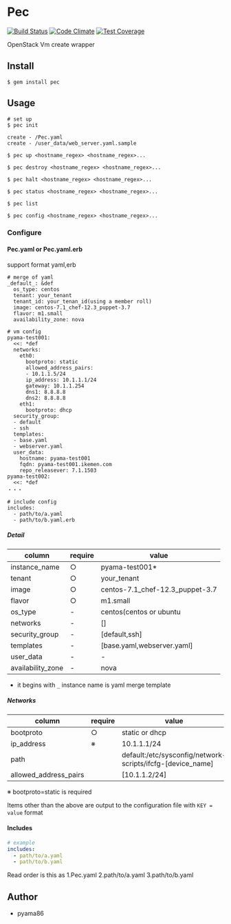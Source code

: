 # Pec
[![Build Status](https://travis-ci.org/yaocloud/pec.svg?branch=v0.7.7)](https://travis-ci.org/yaocloud/pec)
[![Code Climate](https://codeclimate.com/github/pyama86/pec/badges/gpa.svg)](https://codeclimate.com/github/pyama86/pec)
[![Test Coverage](https://codeclimate.com/github/pyama86/pec/badges/coverage.svg)](https://codeclimate.com/github/pyama86/pec/coverage)

OpenStack Vm create wrapper

## Install

    $ gem install pec

## Usage
    # set up
    $ pec init

```
create - /Pec.yaml
create - /user_data/web_server.yaml.sample
```

    $ pec up <hostname_regex> <hostname_regex>...

    $ pec destroy <hostname_regex> <hostname_regex>...

    $ pec halt <hostname_regex> <hostname_regex>...

    $ pec status <hostname_regex> <hostname_regex>...

    $ pec list

    $ pec config <hostname_regex> <hostname_regex>...

### Configure
#### Pec.yaml or Pec.yaml.erb
support format yaml,erb
```
# merge of yaml
_default_: &def
  os_type: centos
  tenant: your_tenant
  tenant_id: your_tenan_id(using a member roll)
  image: centos-7.1_chef-12.3_puppet-3.7
  flavor: m1.small
  availability_zone: nova

# vm config
pyama-test001:
  <<: *def
  networks:
    eth0:
      bootproto: static
      allowed_address_pairs:
      - 10.1.1.5/24
      ip_address: 10.1.1.1/24
      gateway: 10.1.1.254
      dns1: 8.8.8.8
      dns2: 8.8.8.8
    eth1:
      bootproto: dhcp
  security_group:
  - default
  - ssh
  templates:
  - base.yaml
  - webserver.yaml
  user_data:
    hostname: pyama-test001
    fqdn: pyama-test001.ikemen.com
    repo_releasever: 7.1.1503
pyama-test002:
  <<: *def
・・・

# include config
includes:
  - path/to/a.yaml
  - path/to/b.yaml.erb

```
##### Detail

| column            | require | value                           |
| ----------------- | ------- | ------------------------------- |
| instance_name     |    ○    | pyama-test001*                  |
| tenant            |    ○    | your_tenant                     |
| image             |    ○    | centos-7.1_chef-12.3_puppet-3.7 |
| flavor            |    ○    | m1.small                        |
| os_type           |    -    | centos(centos or ubuntu         |
| networks          |    -    | []                              |
| security_group    |    -    | [default,ssh]                   |
| templates         |    -    | [base.yaml,webserver.yaml]      |
| user_data         |    -    | -                               |
| availability_zone |    -    | nova                            |

* it begins with `_` instance name is yaml merge template

##### Networks
| column                | require | value                                                      |
| --------------------- | --------| ---------------------------------------------------------- |
| bootproto             |    ○    | static or dhcp                                             |
| ip_address            |    ※    | 10.1.1.1/24                                                |
| path                  |         | default:/etc/sysconfig/network-scripts/ifcfg-[device_name] |
| allowed_address_pairs |         | [10.1.1.2/24]                                              |

※ bootproto=static is required

Items other than the above are output to the configuration file with `KEY = value` format

#### Includes
```yaml
# example
includes:
  - path/to/a.yaml
  - path/to/b.yaml
```

Read order is this as
1.Pec.yaml
2.path/to/a.yaml
3.path/to/b.yaml

## Author
* pyama86
